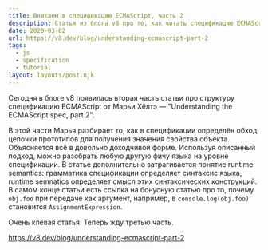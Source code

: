 ```yaml
---
title: Вникаем в спецификацию ECMAScript, часть 2
description: Статья из блога v8 про то, как читать спецификацию ECMAScript
date: 2020-03-02
url: https://v8.dev/blog/understanding-ecmascript-part-2
tags:
  - js
  - specification
  - tutorial
layout: layouts/post.njk
---
```

Сегодня в блоге v8 появилась вторая часть статьи про структуру спецификацию ECMAScript от Марьи Хёлтэ — "Understanding the ECMAScript spec, part 2".

В этой части Марья разбирает то, как в спецификации определён обход цепочки прототипов для получения значения свойства объекта. Объясняется всё в довольно доходчивой форме. Используя описанный подход, можно разобрать любую другую фичу языка на уровне спецификации. В статье дополнительно затрагивается понятие runtime semantics: грамматика спецификации определяет синтаксис языка, runtime semnatics определяет смысл этих синтаксических конструкций. В самом конце статьи есть ссылка на бонусную статью про то, почему `obj.foo` при передаче как аргумент, например, в `console.log(obj.foo)` становится `AssignmentExpression`.

Очень клёвая статья. Теперь жду третью часть.

https://v8.dev/blog/understanding-ecmascript-part-2

